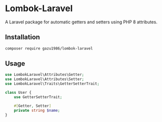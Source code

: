 # Lombok-Laravel

A Laravel package for automatic getters and setters using PHP 8 attributes.

## Installation

```bash
composer require gazu1986/lombok-laravel
```
## Usage

```php
use LombokLaravel\Attributes\Getter;
use LombokLaravel\Attributes\Setter;
use LombokLaravel\Traits\GetterSetterTrait;

class User {
    use GetterSetterTrait;

    #[Getter, Setter]
    private string $name;
}
```
